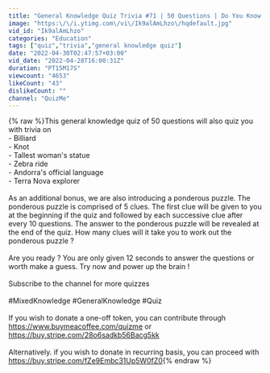 ```yaml
---
title: "General Knowledge Quiz Trivia #71 | 50 Questions | Do You Know | Pub Quiz"
image: "https:\/\/i.ytimg.com\/vi\/Ik9alAmLhzo\/hqdefault.jpg"
vid_id: "Ik9alAmLhzo"
categories: "Education"
tags: ["quiz","trivia","general knowledge quiz"]
date: "2022-04-30T02:47:57+03:00"
vid_date: "2022-04-28T16:00:31Z"
duration: "PT15M17S"
viewcount: "4653"
likeCount: "43"
dislikeCount: ""
channel: "QuizMe"
---
```

{% raw %}This general knowledge quiz of 50 questions will also quiz you with trivia on<br />- Billiard<br />- Knot<br />- Tallest woman's statue<br />- Zebra ride<br />- Andorra's official language<br />- Terra Nova explorer<br /><br />As an additional bonus, we are also introducing a ponderous puzzle. The ponderous puzzle is comprised of 5 clues. The first clue will be given to you at the beginning if the quiz and followed by each successive clue after every 10 questions. The answer to the ponderous puzzle will be revealed at the end of the quiz. How many clues will it take you to work out the ponderous puzzle ?<br /><br />Are you ready ? You are only given 12 seconds to answer the questions or worth make a guess. Try now and power up the brain !<br /><br />Subscribe to the channel for more quizzes<br /><br />#MixedKnowledge #GeneralKnowledge #Quiz<br /><br />If you wish to donate a one-off token, you can contribute through<br /><a rel="nofollow" target="blank" href="https://www.buymeacoffee.com/quizme">https://www.buymeacoffee.com/quizme</a> or<br /><a rel="nofollow" target="blank" href="https://buy.stripe.com/28o6sadkb56Bacg5kk">https://buy.stripe.com/28o6sadkb56Bacg5kk</a><br /><br />Alternatively. if you wish to donate in recurring basis, you can proceed with <br /><a rel="nofollow" target="blank" href="https://buy.stripe.com/fZe9Embc31Up5W0fZ0">https://buy.stripe.com/fZe9Embc31Up5W0fZ0</a>{% endraw %}
